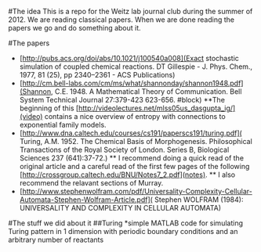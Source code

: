 #The idea
This is a repo for the Weitz lab journal club during the summer of 2012. We are reading classical papers. When we are done reading the papers we go and do something about it.

#The papers
* [http://pubs.acs.org/doi/abs/10.1021/j100540a008](Exact stochastic simulation of coupled chemical reactions. DT Gillespie - J. Phys. Chem., 1977, 81 (25), pp 2340–2361 - ACS Publications)
* [http://cm.bell-labs.com/cm/ms/what/shannonday/shannon1948.pdf](Shannon, C.E. 1948. A Mathematical Theory of Communication. Bell System Technical Journal 27:379-423 623-656. #block)
**The beginning of this [http://videolectures.net/mlss05us_dasgupta_ig/](video) contains a nice overview of entropy with connections to exponential family models.
* [http://www.dna.caltech.edu/courses/cs191/paperscs191/turing.pdf]( Turing, A.M. 1952. The Chemical Basis of Morphogenesis. Philosophical Transactions of the Royal Society of London. Series B, Biological Sciences 237 (641):37-72.) 
** I recommend doing a quick read of the original article and a careful read of the first few pages of the following [http://crossgroup.caltech.edu/BNU/Notes7_2.pdf](notes).
** I also recommend the relavant sections of Murray. 
* [http://www.stephenwolfram.com/pdf/Universality-Complexity-Cellular-Automata-Stephen-Wolfram-Article.pdf]( Stephen WOLFRAM (1984): UNIVERSALITY  AND COMPLEXITY IN CELLULAR AUTOMATA)

#The stuff we did about it
##Turing
*simple MATLAB code for simulating Turing pattern in 1 dimension with periodic boundary conditions and an arbitrary number of reactants
